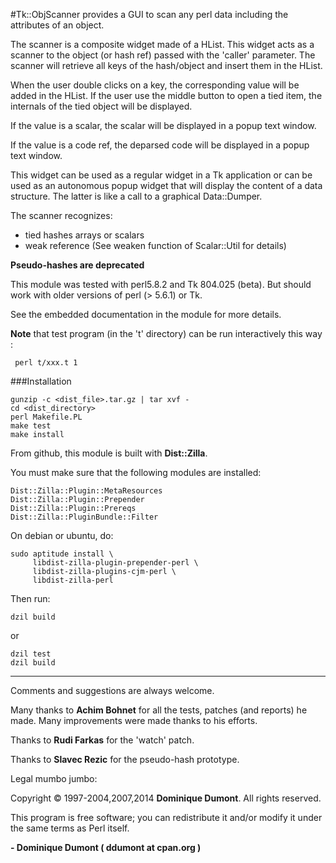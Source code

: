 #Tk::ObjScanner
provides a GUI to scan any perl data including the
attributes of an object.



The scanner is a composite widget made of a HList. This widget acts as
a scanner to the object (or hash ref) passed with the 'caller'
parameter. The scanner will retrieve all keys of the hash/object and
insert them in the HList.

When the user double clicks on a key, the corresponding value will be
added in the HList. If the user use the middle button to open a tied
item, the internals of the tied object will be displayed.

If the value is a scalar, the scalar will be displayed in a popup text
window.

If the value is a code ref, the deparsed code will be displayed in a
popup text window.

This widget can be used as a regular widget in a Tk application or can
be used as an autonomous popup widget that will display the content of
a data structure. The latter is like a call to a graphical
Data::Dumper.

The scanner recognizes:
- tied hashes arrays or scalars
- weak reference (See weaken function of Scalar::Util for details)

**Pseudo-hashes are deprecated**

This module was tested with perl5.8.2 and Tk 804.025 (beta). But
should work with older versions of perl (> 5.6.1) or Tk.

See the embedded documentation in the module for more details.

**Note** that test program (in the 't' directory) can be run interactively
this way :

```
 perl t/xxx.t 1
```

###Installation
```
gunzip -c <dist_file>.tar.gz | tar xvf -
cd <dist_directory>
perl Makefile.PL
make test          
make install
```
From github, this module is built with **Dist::Zilla**.

You must make sure that the following modules are installed:

```
Dist::Zilla::Plugin::MetaResources
Dist::Zilla::Plugin::Prepender
Dist::Zilla::Plugin::Prereqs
Dist::Zilla::PluginBundle::Filter
```

On debian or ubuntu, do:

```
sudo aptitude install \
     libdist-zilla-plugin-prepender-perl \
     libdist-zilla-plugins-cjm-perl \
     libdist-zilla-perl
```

Then run:
```
dzil build 
```
or 
```
dzil test
dzil build
```

---

Comments and suggestions are always welcome.

Many thanks to **Achim Bohnet** for all the tests, patches (and reports) he 
made. Many improvements were made thanks to his efforts.

Thanks to **Rudi Farkas** for the 'watch' patch.

Thanks to **Slavec Rezic** for the pseudo-hash prototype.

Legal mumbo jumbo:

Copyright &copy; 1997-2004,2007,2014 **Dominique Dumont**. All rights reserved.
 
This program is free software; you can redistribute it and/or modify it under the same terms as Perl itself.

**- Dominique Dumont ( ddumont at cpan.org )**